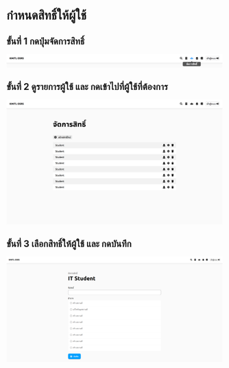 # กำหนดสิทธิ์ให้ผู้ใช้

## ขั้นที่ 1 กดปุ่มจัดการสิทธิ์
![](../../img/navigation-bar/permission-button.png)
## ขั้นที่ 2 ดูรายการผู้ใช้ และ กดเข้าไปที่ผู้ใช้ที่ต้องการ
![](../../img/manage-role-permission/overall.png)
## ขั้นที่ 3 เลือกสิทธิ์ให้ผู้ใช้ และ กดบันทึก
![](../../img/manage-role-permission/group-permission.png)
